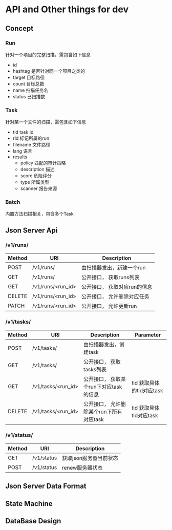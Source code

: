# API and Other things for dev

## Concept

### Run
针对一个项目的完整扫描，需包含如下信息
- id
- hashtag 是否针对同一个项目之类的
- target 目标路径
- count 目标总数
- name 扫描任务名
- status 已扫描数

### Task
针对某一个文件的扫描，需包含如下信息
- tid task id
- rid 标记所属的run
- filename 文件路径
- lang 语言
- results
    - policy 匹配的审计策略
    - description 描述
    - score 危险评分
    - type 所属类型
    - scanner 报告来源

### Batch
内置方法扫描相关，包含多个Task

## Json Server Api

### /v1/runs/
| Method | URI | Description | 
| ---- | ----- | ---- |
| POST |  /v1/runs/ | 由扫描器发出，新建一个run |
| GET  |  /v1/runs/ | 公开接口， 获取runs列表 |
| GET  |  /v1/runs/<run_id> | 公开接口， 获取对应run的信息 |
| DELETE | /v1/runs/<run_id> | 公开接口， 允许删除对应任务 |
| PATCH | /v1/runs/<run_id> | 公开接口， 允许更新run |

### /v1/tasks/
| Method | URI | Description | Parameter | 
| ---- | ----- | ---- | ---- |
| POST |  /v1/tasks/ | 由扫描器发出，创建task |
| GET  |  /v1/tasks/ | 公开接口， 获取tasks列表 |
| GET  |  /v1/tasks/<run_id> | 公开接口， 获取某个run下对应task的信息 | tid 获取具体的tid对应task
| DELETE | /v1/tasks/<run_id> | 公开接口， 允许删除某个run下所有对应task | tid 获取具体tid对应task


### /v1/status/
| Method | URI | Description | 
| ---- | ----- | ---- |
| GET | /v1/status | 获取json服务器当前状态
| POST | /v1/status | renew服务器状态


## Json Server Data Format


## State Machine

## DataBase Design